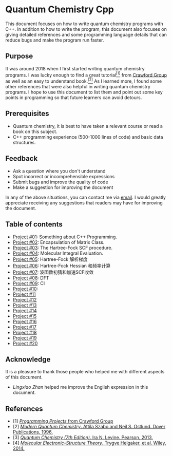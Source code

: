 # Quantum Chemistry Cpp

<!-- ## Introduction -->
This document focuses on how to write quantum chemistry programs with C++. In addition to how to write the program, this document also focuses on giving detailed references and some programming language details that can reduce bugs and make the program run faster.

## Purpose
It was around 2018 when I first started writing quantum chemistry programs. I was lucky enough to find a great tutorial[<sup>[1]</sup>](#ref1) from [Crawford Group](https://crawford.chem.vt.edu) as well as an easy to understand book.[<sup>[2]</sup>](#ref2) As I learned more, I found some other references that were also helpful in writing quantum chemistry programs. I hope to use this document to list them and point out some key points in programming so that future learners can avoid detours.

## Prerequisites
* Quantum chemistry, it is best to have taken a relevant course or read a book on this subject.
* C++ programming experience (500-1000 lines of code) and basic data structures.

## Feedback
* Ask a question where you don't understand
* Spot incorrect or incomprehensible expressions
* Submit bugs and improve the quality of code
* Make a suggestion for improving the document

In any of the above situations, you can contact me via [email](mailto:rudin.jiang@gmail.com). I would greatly appreciate receiving any suggestions that readers may have for improving the document.

## Table of contents
- [Project #01](https://github.com/rudin-jiang/QuantumChemistryCpp/tree/master/Project%2301): Something about C++ Programming.
- [Project #02](https://github.com/rudin-jiang/QuantumChemistryCpp/tree/master/Project%2302): Encapsulation of Matrix Class.
- [Project #03](https://github.com/rudin-jiang/QuantumChemistryCpp/tree/master/Project%2303): The Hartree-Fock SCF procedure.
- [Project #04](https://github.com/rudin-jiang/QuantumChemistryCpp/tree/master/Project%2304): Molecular Integral Evaluation.
- [Project #05](https://github.com/rudin-jiang/QuantumChemistryCpp/tree/master/Project%2305): Hartree-Fock 解析梯度
- [Project #06](https://github.com/rudin-jiang/QuantumChemistryCpp/tree/master/Project%2306): Hartree-Fock Hessian 和频率计算
- [Project #07](https://github.com/rudin-jiang/QuantumChemistryCpp/tree/master/Project%2307): 波函数初猜和加速SCF收敛
- [Project #08](https://github.com/rudin-jiang/QuantumChemistryCpp/tree/master/Project%2308): DFT
- [Project #09](https://github.com/rudin-jiang/QuantumChemistryCpp/tree/master/Project%2309): CI
- [Project #10](https://github.com/rudin-jiang/QuantumChemistryCpp/tree/master/Project%2310): 
- [Project #11](https://github.com/rudin-jiang/QuantumChemistryCpp/tree/master/Project%2311)
- [Project #12](https://github.com/rudin-jiang/QuantumChemistryCpp/tree/master/Project%2312)
- [Project #13](https://github.com/rudin-jiang/QuantumChemistryCpp/tree/master/Project%2313)
- [Project #14](https://github.com/rudin-jiang/QuantumChemistryCpp/tree/master/Project%2314)
- [Project #15](https://github.com/rudin-jiang/QuantumChemistryCpp/tree/master/Project%2315)
- [Project #16](https://github.com/rudin-jiang/QuantumChemistryCpp/tree/master/Project%2316)
- [Project #17](https://github.com/rudin-jiang/QuantumChemistryCpp/tree/master/Project%2317)
- [Project #18](https://github.com/rudin-jiang/QuantumChemistryCpp/tree/master/Project%2318)
- [Project #19](https://github.com/rudin-jiang/QuantumChemistryCpp/tree/master/Project%2319)
- [Project #20](https://github.com/rudin-jiang/QuantumChemistryCpp/tree/master/Project%2320)


## Acknowledge
It is a pleasure to thank those people who helped me with different aspects of this document.
- *Lingxiao Zhan* helped me improve the English expression in this document.
<!-- - *Luoyan Yu* helped me review this document. -->

## References
* <a id="ref1"></a> [1] [*Programming Projects* from Crawford Group](https://github.com/CrawfordGroup/ProgrammingProjects)
* <a id="ref2"></a> [2] [*Modern Quantum Chemistry*. Attila Szabo and Neil S. Ostlund. Dover Publications, 1996.](https://www.amazon.com/Modern-Quantum-Chemistry-Introduction-Electronic/dp/0486691861)
* <a id="ref3"></a> [3] [*Quantum Chemistry (7th Edition)*. Ira N. Levine. Pearson, 2013.](https://www.amazon.com/Quantum-Chemistry-7th-Ira-Levine/dp/0321803450)
* <a id="ref4"></a> [4] [*Molecular Electronic-Structure Theory*. Trygve Helgaker, et al. Wiley, 2014.](https://www.amazon.com/Molecular-Electronic-Structure-Theory-Trygve-Helgaker/dp/1118531477)



